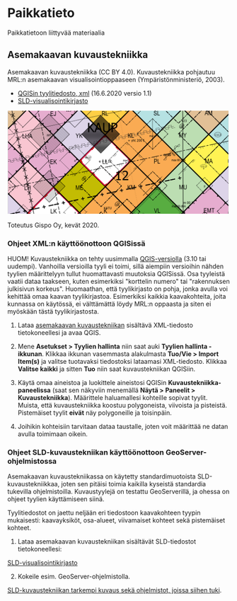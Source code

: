 # Paikkatieto
Paikkatietoon liittyvää materiaalia

## Asemakaavan kuvaustekniikka

Asemakaavan kuvaustekniikka (CC BY 4.0). Kuvaustekniikka pohjautuu MRL:n asemakaavan visualisointioppaaseen (Ympäristönministeriö, 2003).

- [QGISin tyylitiedosto, xml](asemakaavan_kuvaustekniikka/asemakaavan_kuvaustekniikka.xml) (16.6.2020 versio 1.1)
- [SLD-visualisointikirjasto](asemakaavan_kuvaustekniikka/SLD)

<img src="asemakaavan_kuvaustekniikka/testiaineisto_asemakaavan_tyylit.png" width="500"/>

Toteutus Gispo Oy, kevät 2020. 

### Ohjeet XML:n käyttöönottoon QGISissä

HUOM! Kuvaustekniikka on tehty uusimmalla [QGIS-versiolla](https://qgis.org/en/site/forusers/download.html) (3.10 tai uudempi). 
Vanhoilla versioilla tyyli ei toimi, sillä aiempiin versioihin nähden tyylien määrittelyyn tullut huomattavasti muutoksia QGISissä. 
Osa tyyleistä vaatii dataa taakseen, kuten esimerkiksi "korttelin numero" tai "rakennuksen julkisivun korkeus". Huomaathan, että tyylikirjasto on pohja, jonka avulla voi kehittää omaa kaavan tyylikirjastoa. 
Esimerkiksi kaikkia kaavakohteita, joita kunnassa on käytössä, ei välttämättä löydy  MRL:n oppaasta ja siten ei myöskään tästä tyylikirjastosta.

1. Lataa [asemakaavan kuvaustekniikan](asemakaavan_kuvaustekniikka/asemakaavan_kuvaustekniikka.xml) sisältävä XML-tiedosto tietokoneellesi ja avaa QGIS. 

2. Mene **Asetukset > Tyylien hallinta** niin saat auki **Tyylien hallinta -ikkunan**. Klikkaa ikkunan vasemmasta alakulmasta **Tuo/Vie > Import Item(s)** ja valitse tuotavaksi tiedostoksi lataamasi XML-tiedosto. 
Klikkaa **Valitse kaikki** ja sitten **Tuo** niin saat kuvaustekniikan QGISiin.

3. Käytä omaa aineistoa ja luokittele aineistosi QGISin **Kuvaustekniikka-paneelissa** (saat sen näkyviin menemällä **Näytä > Paneelit > Kuvaustekniikka**). 
Määrittele haluamallesi kohteille sopivat tyylit. Muista, että kuvaustekniikka koostuu polygoneista, viivoista ja pisteistä. Pistemäiset tyylit **eivät** näy polygoneille ja toisinpäin.

4. Joihikin kohteisiin tarvitaan dataa taustalle, joten voit määrittää ne datan avulla toimimaan oikein. 

### Ohjeet SLD-kuvaustekniikan käyttöönottoon GeoServer-ohjelmistossa

Asemakaavan kuvaustekniikassa on käytetty standardimuotoista SLD-kuvaustekniikkaa, joten sen pitäisi toimia kaikilla kyseistä standardia tukevilla ohjelmistoilla. 
Kuvaustyylejä on testattu GeoServerillä, ja ohessa on ohjeet tyylien käyttämiseen siinä. 

Tyylitiedostot on jaettu neljään eri tiedostoon kaavakohteen tyypin mukaisesti: kaavayksiköt, osa-alueet, viivamaiset kohteet sekä pistemäiset kohteet. 


1. Lataa asemakaavan kuvaustekniikan sisältävät SLD-tiedostot tietokoneellesi:

[SLD-visualisointikirjasto](asemakaavan_kuvaustekniikka/SLD)

2. Kokeile esim. GeoServer-ohjelmistolla. 

[SLD-kuvaustekniikan tarkempi kuvaus sekä ohjelmistot, joissa siihen tuki](https://en.wikipedia.org/wiki/Styled_Layer_Descriptor). 





